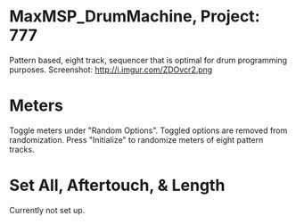 # MaxMSP_DrumMachine, Project: 777
Pattern based, eight track, sequencer that is optimal for drum programming purposes. Screenshot: http://i.imgur.com/ZDOvcr2.png

# Meters
Toggle meters under "Random Options". Toggled options are removed from randomization. Press "Initialize" to randomize meters of eight pattern tracks.


# Set All, Aftertouch, & Length
Currently not set up.
